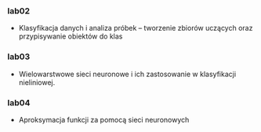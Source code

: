 ### lab02
- Klasyfikacja danych i analiza próbek – tworzenie zbiorów uczących oraz przypisywanie obiektów do klas
### lab03
- Wielowarstwowe sieci neuronowe i ich zastosowanie w klasyfikacji nieliniowej.
### lab04
- Aproksymacja funkcji za pomocą sieci neuronowych

